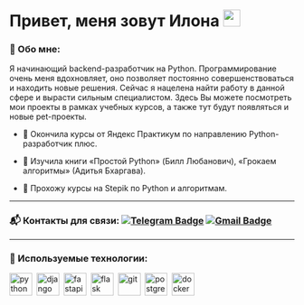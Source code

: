 # Привет, меня зовут Илона  <img src="https://github.com/ilonka05/ilonka05/assets/98665699/99ca474e-13e9-4e17-be04-6dfc2e34f063" width="30px">

### 🌿 Обо мне:

Я начинающий backend-разработчик на Python. Программирование очень меня вдохновляет, оно позволяет постоянно совершенствоваться и находить новые решения. Сейчас я нацелена найти работу в данной сфере и вырасти сильным специалистом. Здесь Вы можете посмотреть мои проекты в рамках учебных курсов, а также тут будут появляться и новые pet-проекты.

- :deciduous_tree: Окончила курсы от Яндекс Практикум по направлению Python-разработчик плюс.

- :deciduous_tree: Изучила книги «Простой Python» (Билл Любанович), «Грокаем алгоритмы» (Адитья Бхаргава).

- :seedling: Прохожу курсы на Stepik по Python и алгоритмам.

---

### 📬 Контакты для связи: [![Telegram Badge](https://img.shields.io/badge/-Telegram-blue?style=flat&logo=Telegram&logoColor=white)](https://t.me/ilonyashka) [![Gmail Badge](https://img.shields.io/badge/-Gmail-red?style=flat&logo=Gmail&logoColor=white)](mailto:ilonka19901996@gmail.com)

---

### 🌿 Используемые технологии:

<div>
  <img src="https://cdn.jsdelivr.net/gh/devicons/devicon/icons/python/python-original.svg" title="python" alt="python" width="40" height="40"/>&nbsp
  <img src="https://cdn.jsdelivr.net/gh/devicons/devicon/icons/django/django-plain.svg" title="django" alt="django" width="40" height="40"/>&nbsp
  <img src="https://cdn.jsdelivr.net/gh/devicons/devicon/icons/fastapi/fastapi-original.svg" title="fastapi" alt="fastapi" width="40" height="40"/>&nbsp
  <img src="https://cdn.jsdelivr.net/gh/devicons/devicon/icons/flask/flask-original.svg" title="flask" alt="flask" width="40" height="40"/>&nbsp
  <img src="https://cdn.jsdelivr.net/gh/devicons/devicon/icons/git/git-original.svg" title="git" alt="git" width="40" height="40"/>&nbsp
  <img src="https://cdn.jsdelivr.net/gh/devicons/devicon/icons/postgresql/postgresql-original.svg" title="postgresql" alt="postgresql" width="40" height="40"/>&nbsp
  <img src="https://cdn.jsdelivr.net/gh/devicons/devicon/icons/docker/docker-original.svg" title="docker" alt="docker" width="40" height="40"/>&nbsp
</div>
